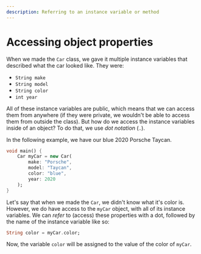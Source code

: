 ```yaml
---
description: Referring to an instance variable or method
---
```


# Accessing object properties

When we made the `Car` class, we gave it multiple instance variables that described what the car looked like. They were:

* `String make`
* `String model`
* `String color`
* `int year`

All of these instance variables are public, which means that we can access them from anywhere \(if they were private, we wouldn't be able to access them from outside the class\). But how do we access the instance variables inside of an object? To do that, we use _dot notation_ \(`.`\).

In the following example, we have our blue 2020 Porsche Taycan.

```dart
void main() {
    Car myCar = new Car(
        make: "Porsche", 
        model: "Taycan", 
        color: "blue", 
        year: 2020
    );
}
```

Let's say that when we made the `Car`, we didn't know what it's color is. However, we do have access to the `myCar` object, with all of its instance variables. We can _refer_ to \(access\) these properties with a dot, followed by the name of the instance variable like so:

```dart
String color = myCar.color;
```

Now, the variable `color` will be assigned to the value of the color of `myCar`.

